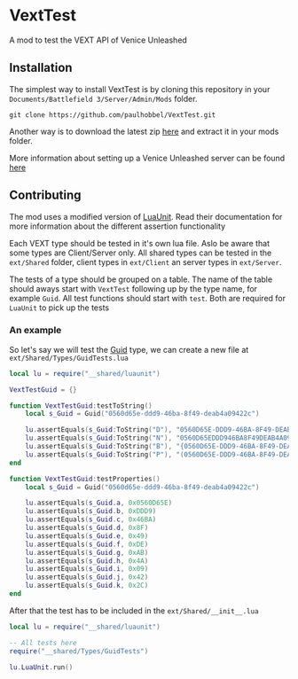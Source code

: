 # VextTest

A mod to test the VEXT API of Venice Unleashed

## Installation

The simplest way to install VextTest is by cloning this repository in your `Documents/Battlefield 3/Server/Admin/Mods` folder.

```
git clone https://github.com/paulhobbel/VextTest.git
```

Another way is to download the latest zip [here](https://github.com/paulhobbel/VextTest/archive/refs/heads/main.zip) and extract it in your mods folder.

More information about setting up a Venice Unleashed server can be found [here](https://docs.veniceunleashed.net/hosting/setup-win/)

## Contributing

The mod uses a modified version of [LuaUnit](https://github.com/bluebird75/luaunit). Read their documentation for more information about the different assertion functionality

Each VEXT type should be tested in it's own lua file. Aslo be aware that some types are Client/Server only. All shared types can be tested in the `ext/Shared` folder, client types in `ext/Client` an server types in `ext/Server`.

The tests of a type should be grouped on a table. The name of the table should aways start with `VextTest` following up by the type name, for example `Guid`. All test functions should start with `test`. Both are required for `LuaUnit` to pick up the tests

### An example

So let's say we will test the [Guid](https://docs.veniceunleashed.net/vext/ref/shared/type/guid/) type, we can create a new file at `ext/Shared/Types/GuidTests.lua`

```lua
local lu = require("__shared/luaunit")

VextTestGuid = {}

function VextTestGuid:testToString()
    local s_Guid = Guid("0560d65e-ddd9-46ba-8f49-deab4a09422c")

    lu.assertEquals(s_Guid:ToString("D"), "0560D65E-DDD9-46BA-8F49-DEAB4A09422C")
    lu.assertEquals(s_Guid:ToString("N"), "0560D65EDDD946BA8F49DEAB4A09422C")
    lu.assertEquals(s_Guid:ToString("B"), "{0560D65E-DDD9-46BA-8F49-DEAB4A09422C}")
    lu.assertEquals(s_Guid:ToString("P"), "(0560D65E-DDD9-46BA-8F49-DEAB4A09422C)")
end

function VextTestGuid:testProperties()
    local s_Guid = Guid("0560d65e-ddd9-46ba-8f49-deab4a09422c")

    lu.assertEquals(s_Guid.a, 0x0560D65E)
    lu.assertEquals(s_Guid.b, 0xDDD9)
    lu.assertEquals(s_Guid.c, 0x46BA)
    lu.assertEquals(s_Guid.d, 0x8F)
    lu.assertEquals(s_Guid.e, 0x49)
    lu.assertEquals(s_Guid.f, 0xDE)
    lu.assertEquals(s_Guid.g, 0xAB)
    lu.assertEquals(s_Guid.h, 0x4A)
    lu.assertEquals(s_Guid.i, 0x09)
    lu.assertEquals(s_Guid.j, 0x42)
    lu.assertEquals(s_Guid.k, 0x2C)
end
```

After that the test has to be included in the `ext/Shared/__init__.lua`

```lua
local lu = require("__shared/luaunit")

-- All tests here
require("__shared/Types/GuidTests")

lu.LuaUnit.run()
```

